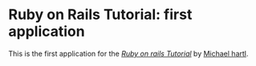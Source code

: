 # Ruby on Rails Tutorial: first application

This is the first application for the [*Ruby on rails Tutorial*](http://railstutorial.org/) by [Michael hartl](http://michaelhartl.com/).